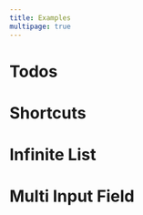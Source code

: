 ```yaml
---
title: Examples
multipage: true
---
```



# Todos

# Shortcuts

# Infinite List

# Multi Input Field